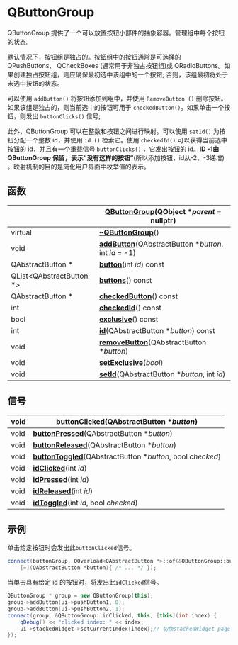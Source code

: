 # QButtonGroup

QButtonGroup 提供了一个可以放置按钮小部件的抽象容器。管理组中每个按钮的状态。

默认情况下，按钮组是独占的。按钮组中的按钮通常是可选择的 QPushButtons、 QCheckBoxes (通常用于非独占按钮组)或 QRadioButtons。如果创建独占按钮组，则应确保最初选中该组中的一个按钮; 否则，该组最初将处于未选中按钮的状态。

可以使用 `addButton()` 将按钮添加到组中，并使用 ` RemoveButton () ` 删除按钮。如果该组是独占的，则当前选中的按钮可用于 `checkedButton()`。如果单击一个按钮，则发出 `buttonClicks()` 信号;

此外，QButtonGroup 可以在整数和按钮之间进行映射。可以使用 `setId()` 为按钮分配一个整数 id，并使用 ` id () ` 检索它。使用 `checkedId()` 可以获得当前选中按钮的 id，并且有一个重载信号 `buttonClicks()` ，它发出按钮的 id。**ID -1由 QButtonGroup 保留，表示“没有这样的按钮”**(所以添加按钮，id从-2、-3递增) 。映射机制的目的是简化用户界面中枚举值的表示。



## 函数

|                          | **[QButtonGroup](https://doc.qt.io/qt-5/qbuttongroup.html#QButtonGroup)**(QObject **parent* = nullptr) |
| ------------------------ | ------------------------------------------------------------ |
| virtual                  | **[~QButtonGroup](https://doc.qt.io/qt-5/qbuttongroup.html#dtor.QButtonGroup)**() |
| void                     | **[addButton](https://doc.qt.io/qt-5/qbuttongroup.html#addButton)**(QAbstractButton **button*, int *id* = -1) |
| QAbstractButton *        | **[button](https://doc.qt.io/qt-5/qbuttongroup.html#button)**(int *id*) const |
| QList<QAbstractButton *> | **[buttons](https://doc.qt.io/qt-5/qbuttongroup.html#buttons)**() const |
| QAbstractButton *        | **[checkedButton](https://doc.qt.io/qt-5/qbuttongroup.html#checkedButton)**() const |
| int                      | **[checkedId](https://doc.qt.io/qt-5/qbuttongroup.html#checkedId)**() const |
| bool                     | **[exclusive](https://doc.qt.io/qt-5/qbuttongroup.html#exclusive-prop)**() const |
| int                      | **[id](https://doc.qt.io/qt-5/qbuttongroup.html#id)**(QAbstractButton **button*) const |
| void                     | **[removeButton](https://doc.qt.io/qt-5/qbuttongroup.html#removeButton)**(QAbstractButton **button*) |
| void                     | **[setExclusive](https://doc.qt.io/qt-5/qbuttongroup.html#exclusive-prop)**(*bool*) |
| void                     | **[setId](https://doc.qt.io/qt-5/qbuttongroup.html#setId)**(QAbstractButton **button*, int *id*) |



## 信号

| void | **[buttonClicked](https://doc.qt.io/qt-5/qbuttongroup.html#buttonClicked)**(QAbstractButton **button*) |
| ---- | ------------------------------------------------------------ |
| void | **[buttonPressed](https://doc.qt.io/qt-5/qbuttongroup.html#buttonPressed)**(QAbstractButton **button*) |
| void | **[buttonReleased](https://doc.qt.io/qt-5/qbuttongroup.html#buttonReleased)**(QAbstractButton **button*) |
| void | **[buttonToggled](https://doc.qt.io/qt-5/qbuttongroup.html#buttonToggled)**(QAbstractButton **button*, bool *checked*) |
| void | **[idClicked](https://doc.qt.io/qt-5/qbuttongroup.html#idClicked)**(int *id*) |
| void | **[idPressed](https://doc.qt.io/qt-5/qbuttongroup.html#idPressed)**(int *id*) |
| void | **[idReleased](https://doc.qt.io/qt-5/qbuttongroup.html#idReleased)**(int *id*) |
| void | **[idToggled](https://doc.qt.io/qt-5/qbuttongroup.html#idToggled)**(int *id*, bool *checked*) |

## 示例

单击给定按钮时会发出此`buttonClicked`信号。

```cpp
connect(buttonGroup, QOverload<QAbstractButton *>::of(&QButtonGroup::buttonClicked),
    [=](QAbstractButton *button){ /* ... */ });
```

当单击具有给定 id 的按钮时，将发出此`idClicked`信号。

```cpp
QButtonGroup * group = new QButtonGroup(this);
group->addButton(ui->pushButton1, 0);
group->addButton(ui->pushButton2, 1);
connect(group, &QButtonGroup::idClicked, this, [this](int index) {
    qDebug() << "clicked index: " << index;
    ui->stackedWidget->setCurrentIndex(index);// 切换stackedWidget page
});
```